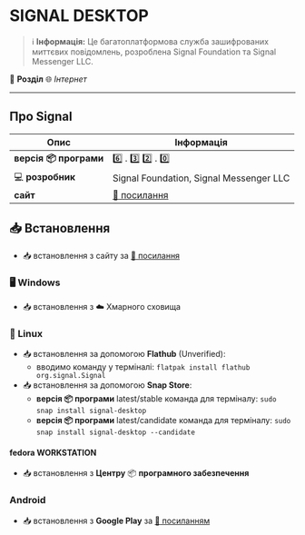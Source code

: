 # SIGNAL DESKTOP


> :information_source: **Інформація:** Це багатоплатформова служба зашифрованих миттєвих повідомлень, розроблена Signal Foundation та Signal Messenger LLC.

:open_file_folder: **Розділ** :globe_with_meridians: *Інтернет*

---

## Про Signal

| Опис                          | Інформація |
|-------------------------------| --------------- |
| **версія :package: програми** | :six: . :three: :two: . :zero: |
| :computer: **розробник**      | Signal Foundation, Signal Messenger LLC |
| **сайт**                      | [:link: посилання](https://www.signal.org) |

## :inbox_tray: Встановлення

- :inbox_tray: встановлення з сайту за [:link: посилання](https://www.signal.org/download/)

### :desktop_computer: Windows

- :inbox_tray: встановлення з :cloud: Хмарного сховища

### :penguin: Linux

- :inbox_tray: встановлення за допомогою **Flathub** (Unverified):
  - вводимо команду у терміналі: `flatpak install flathub org.signal.Signal`
- :inbox_tray: встановлення за допомогою **Snap Store**:
  - **версія :package: програми** latest/stable команда для терміналу: `sudo snap install signal-desktop`
  - **версія :package: програми** latest/candidate команда для терміналу: `sudo snap install signal-desktop --candidate`

#### fedora WORKSTATION

- :inbox_tray: встановлення з **Центру** :package: **програмного забезпечення**

### Android

- :inbox_tray: встановлення з **Google Play** за [:link: посиланням](https://play.google.com/store/apps/details?id=org.thoughtcrime.securesms&hl=en_US)
